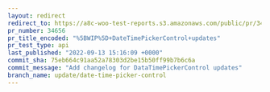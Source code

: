 ```yaml
---
layout: redirect
redirect_to: https://a8c-woo-test-reports.s3.amazonaws.com/public/pr/34656/api/index.html
pr_number: 34656
pr_title_encoded: "%5BWIP%5D+DateTimePickerControl+updates"
pr_test_type: api
last_published: "2022-09-13 15:16:09 +0000"
commit_sha: 75eb664c91aa52a78303d2be15b50ff99b7b6c6a
commit_message: "Add changelog for DataTimePickerControl updates"
branch_name: update/date-time-picker-control
---
```

